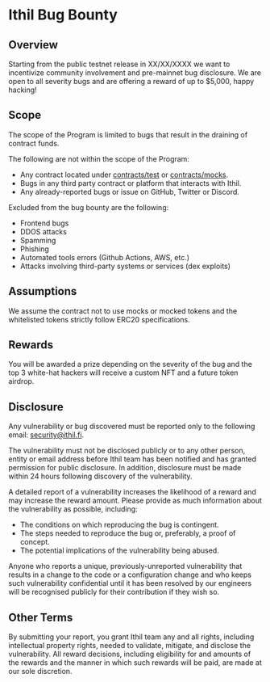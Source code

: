 # Ithil Bug Bounty

## Overview

Starting from the public testnet release in XX/XX/XXXX we want to incentivize community involvement and pre-mainnet bug disclosure.
We are open to all severity bugs and are offering a reward of up to $5,000, happy hacking!

## Scope

The scope of the Program is limited to bugs that result in the draining of contract funds.

The following are not within the scope of the Program:

- Any contract located under [contracts/test](./contracts/test) or [contracts/mocks](./contracts/mocks).
- Bugs in any third party contract or platform that interacts with Ithil.
- Any already-reported bugs or issue on GitHub, Twitter or Discord.

Excluded from the bug bounty are the following:

- Frontend bugs
- DDOS attacks
- Spamming
- Phishing
- Automated tools errors (Github Actions, AWS, etc.)
- Attacks involving third-party systems or services (dex exploits)

## Assumptions

We assume the contract not to use mocks or mocked tokens and the whitelisted tokens strictly follow ERC20 specifications.

## Rewards

You will be awarded a prize depending on the severity of the bug and the top 3 white-hat hackers will receive a custom NFT and a future token airdrop.

## Disclosure

Any vulnerability or bug discovered must be reported only to the following email: [security@ithil.fi](mailto:security@ithil.fi).

The vulnerability must not be disclosed publicly or to any other person, entity or email address before Ithil team has been notified and has granted permission for public disclosure. In addition, disclosure must be made within 24 hours following discovery of the vulnerability.

A detailed report of a vulnerability increases the likelihood of a reward and may increase the reward amount. Please provide as much information about the vulnerability as possible, including:

- The conditions on which reproducing the bug is contingent.
- The steps needed to reproduce the bug or, preferably, a proof of concept.
- The potential implications of the vulnerability being abused.

Anyone who reports a unique, previously-unreported vulnerability that results in a change to the code or a configuration change and who keeps such vulnerability confidential until it has been resolved by our engineers will be recognised publicly for their contribution if they wish so.

## Other Terms

By submitting your report, you grant Ithil team any and all rights, including intellectual property rights, needed to validate, mitigate, and disclose the vulnerability. All reward decisions, including eligibility for and amounts of the rewards and the manner in which such rewards will be paid, are made at our sole discretion.
